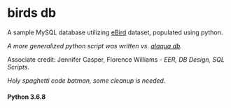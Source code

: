 birds db
========

A sample MySQL database utilizing [eBird](http://www.ebird.org) dataset, populated using python.   
  
*A more generalized python script was written vs. [alaqua db](http://www.github.com/mxwllndrsn/alaqua).*  

Associate credit: Jennifer Casper, Florence Williams - *EER, DB Design, SQL Scripts*. 

*Holy spaghetti code batman, some cleanup is needed.*

#### Python 3.6.8
